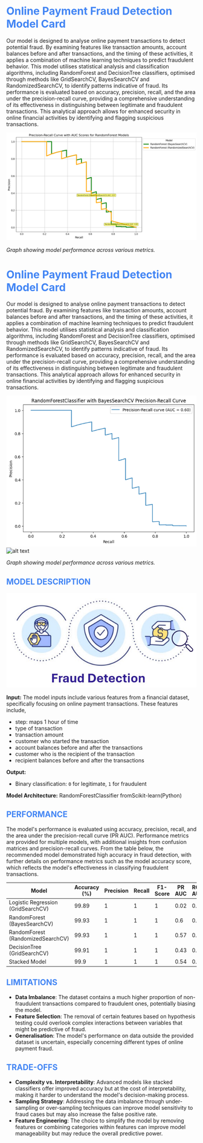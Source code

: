 # <span style="color:#4285F4;">Online Payment Fraud Detection Model Card</span>

Our model is designed to analyse online payment transactions to detect potential fraud. By examining features like transaction amounts, account balances before and after transactions, and the timing of these activities, it applies a combination of machine learning techniques to predict fraudulent behavior. This model utilises statistical analysis and classification algorithms, including RandomForest and DecisionTree classifiers, optimised through methods like GridSearchCV, BayesSearchCV and RandomizedSearchCV, to identify patterns indicative of fraud. Its performance is evaluated based on accuracy, precision, recall, and the area under the precision-recall curve, providing a comprehensive understanding of its effectiveness in distinguishing between legitimate and fraudulent transactions. This analytical approach allows for enhanced security in online financial activities by identifying and flagging suspicious transactions.

![Performance Graph](https://github.com/jdchen5/imperialMLnAI_CSproject/blob/main/images/precison-Recall-Curve.png?raw=true)

*Graph showing model performance across various metrics.*


# <span style="color:#4285F4;">Online Payment Fraud Detection Model Card</span>

Our model is designed to analyse online payment transactions to detect potential fraud. By examining features like transaction amounts, account balances before and after transactions, and the timing of these activities, it applies a combination of machine learning techniques to predict fraudulent behavior. This model utilises statistical analysis and classification algorithms, including RandomForest and DecisionTree classifiers, optimised through methods like GridSearchCV, BayesSearchCV and RandomizedSearchCV, to identify patterns indicative of fraud. Its performance is evaluated based on accuracy, precision, recall, and the area under the precision-recall curve, providing a comprehensive understanding of its effectiveness in distinguishing between legitimate and fraudulent transactions. This analytical approach allows for enhanced security in online financial activities by identifying and flagging suspicious transactions.

![Performance Graph](https://github.com/jdchen5/imperialMLnAI_CSproject/blob/main/images/precison-Recall-Curve-RandomForestClassifier.png?raw=true)
![alt text](https://github.com/jdchen5/imperialMLnAI_CSproject/blob/main/images/RandomForestClassifier-confusionMatrix.jpg)

*Graph showing model performance across various metrics.*


## <span style="color:#4285F4;">MODEL DESCRIPTION</span>
![alt text](https://github.com/jdchen5/imperialMLnAI_CSproject/blob/main/images/fraudDectionIcon.jpg)


**Input:** 
The model inputs include various features from a financial dataset, specifically focusing on online payment transactions. These features include,
- step: maps 1 hour of time
- type of transaction
- transaction amount
- customer who started the transaction
- account balances before and after the transactions
- customer who is the recipient of the transaction
- recipient balances before and after the transactions

**Output:**
- Binary classification: `0` for legitimate, `1` for fraudulent

**Model Architecture:** 
RandomForestClassifier fromScikit-learn(Python)


## <span style="color:#4285F4;">PERFORMANCE</span>

The model's performance is evaluated using accuracy, precision, recall, and the area under the precision-recall curve (PR AUC). Performance metrics are provided for multiple models, with additional insights from confusion matrices and precision-recall curves. From the table below, the recommended model demonstrated high accuracy in fraud detection, with further details on performance metrics such as the model accuracy score, which reflects the model's effectiveness in classifying fraudulent transactions.

| Model                                | Accuracy (%) | Precision | Recall | F1-Score | PR AUC | ROC AUC |
|--------------------------------------|--------------|-----------|--------|----------|--------|---------|
| Logistic Regression (GridSearchCV)   | 99.89        | 1         | 1      | 1        | 0.02   | 0.92    |
| RandomForest (BayesSearchCV)         | 99.93        | 1         | 1      | 1        | 0.6    | 0.96    |
| RandomForest (RandomizedSearchCV)    | 99.93        | 1         | 1      | 1        | 0.57   | 0.89    |
| DecisionTree (GridSearchCV)          | 99.91        | 1         | 1      | 1        | 0.43   | 0.88    |
| Stacked Model                        | 99.9         | 1         | 1      | 1        | 0.54   | 0.95    |


## <span style="color:#4285F4;">LIMITATIONS</span>
- **Data Imbalance**: The dataset contains a much higher proportion of non-fraudulent transactions compared to fraudulent ones, potentially biasing the model.
- **Feature Selection**: The removal of certain features based on hypothesis testing could overlook complex interactions between variables that might be predictive of fraud.
- **Generalisation**: The model's performance on data outside the provided dataset is uncertain, especially concerning different types of online payment fraud.


## <span style="color:#4285F4;">TRADE-OFFS</span>
- **Complexity vs. Interpretability**: Advanced models like stacked classifiers offer improved accuracy but at the cost of interpretability, making it harder to understand the model's decision-making process.
- **Sampling Strategy**: Addressing the data imbalance through under-sampling or over-sampling techniques can improve model sensitivity to fraud cases but may also increase the false positive rate.
- **Feature Engineering**: The choice to simplify the model by removing features or combining categories within features can improve model manageability but may reduce the overall predictive power.

